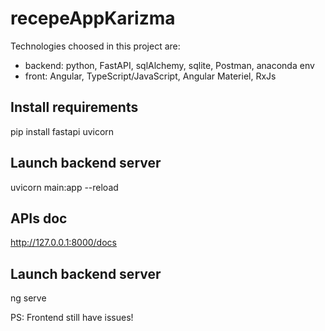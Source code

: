 # recepeAppKarizma
Technologies choosed in this project are: 
- backend: python, FastAPI, sqlAlchemy, sqlite, Postman, anaconda env 
- front: Angular, TypeScript/JavaScript, Angular Materiel, RxJs
## Install requirements 
pip install fastapi uvicorn

## Launch backend server
uvicorn main:app --reload

## APIs doc
http://127.0.0.1:8000/docs

## Launch backend server
ng serve

PS: Frontend still have issues!
